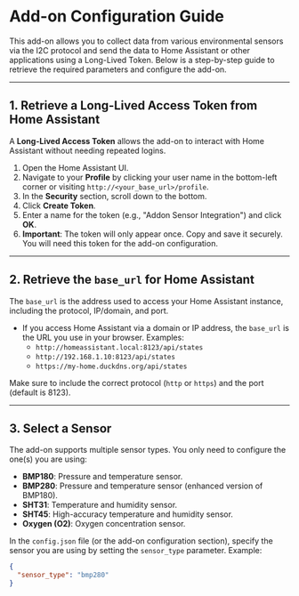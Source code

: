 # Add-on Configuration Guide

This add-on allows you to collect data from various environmental sensors via the I2C protocol and send the data to Home Assistant or other applications using a Long-Lived Token. Below is a step-by-step guide to retrieve the required parameters and configure the add-on.

---

## 1. Retrieve a Long-Lived Access Token from Home Assistant

A **Long-Lived Access Token** allows the add-on to interact with Home Assistant without needing repeated logins.

1. Open the Home Assistant UI.
2. Navigate to your **Profile** by clicking your user name in the bottom-left corner or visiting `http://<your_base_url>/profile`.
3. In the **Security** section, scroll down to the bottom.
4. Click **Create Token**.
5. Enter a name for the token (e.g., "Addon Sensor Integration") and click **OK**.
6. **Important**: The token will only appear once. Copy and save it securely. You will need this token for the add-on configuration.

---

## 2. Retrieve the `base_url` for Home Assistant

The `base_url` is the address used to access your Home Assistant instance, including the protocol, IP/domain, and port.

- If you access Home Assistant via a domain or IP address, the `base_url` is the URL you use in your browser. Examples:
  - `http://homeassistant.local:8123/api/states`
  - `http://192.168.1.10:8123/api/states`
  - `https://my-home.duckdns.org/api/states`
  
Make sure to include the correct protocol (`http` or `https`) and the port (default is 8123).

---

## 3. Select a Sensor

The add-on supports multiple sensor types. You only need to configure the one(s) you are using:

- **BMP180**: Pressure and temperature sensor.
- **BMP280**: Pressure and temperature sensor (enhanced version of BMP180).
- **SHT31**: Temperature and humidity sensor.
- **SHT45**: High-accuracy temperature and humidity sensor.
- **Oxygen (O2)**: Oxygen concentration sensor.

In the `config.json` file (or the add-on configuration section), specify the sensor you are using by setting the `sensor_type` parameter. Example:

```json
{
  "sensor_type": "bmp280"
}

